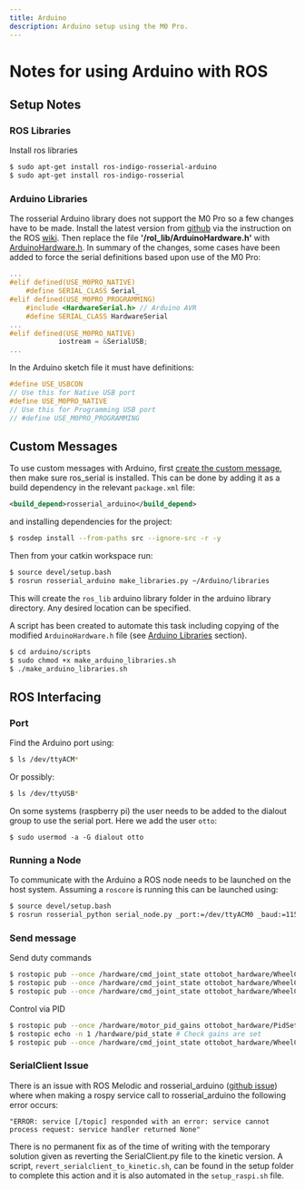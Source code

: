 ```yaml
---
title: Arduino
description: Arduino setup using the M0 Pro.
---
```


# Notes for using Arduino with ROS

## Setup Notes
### ROS Libraries
Install ros libraries
```bash
$ sudo apt-get install ros-indigo-rosserial-arduino
$ sudo apt-get install ros-indigo-rosserial
```
### Arduino Libraries
The rosserial Arduino library does not support the M0 Pro so a few changes have to be made. Install the latest version from [github](https://github.com/ros-drivers/rosserial) via the instruction on the ROS [wiki](http://wiki.ros.org/rosserial_arduino/Tutorials/Arduino%20IDE%20Setup). Then replace the file **'/rol_lib/ArduinoHardware.h'** with [ArduinoHardware.h](https://github.com/willhunt/ottobot/blob/master/arduino/reference/ArduinoHardware.h). In summary of the changes, some cases have been added to force the serial definitions based upon use of the M0 Pro:

```cpp
...
#elif defined(USE_M0PRO_NATIVE)
    #define SERIAL_CLASS Serial_
#elif defined(USE_M0PRO_PROGRAMMING)
    #include <HardwareSerial.h> // Arduino AVR
    #define SERIAL_CLASS HardwareSerial
...
#elif defined(USE_M0PRO_NATIVE)
            iostream = &SerialUSB;
...
```

In the Arduino sketch file it must have definitions:
```cpp
#define USE_USBCON
// Use this for Native USB port
#define USE_M0PRO_NATIVE
// Use this for Programming USB port
// #define USE_M0PRO_PROGRAMMING
```

## Custom Messages
To use custom messages with Arduino, first [create the custom message](http://wiki.ros.org/ROS/Tutorials/CreatingMsgAndSrv), then make sure ros_serial is installed. This can be done by adding it as a build dependency in the relevant `package.xml` file:
```xml
<build_depend>rosserial_arduino</build_depend>
```
and installing dependencies for the project:
```bash
$ rosdep install --from-paths src --ignore-src -r -y
```

Then from your catkin workspace run:
```bash
$ source devel/setup.bash
$ rosrun rosserial_arduino make_libraries.py ~/Arduino/libraries
```
This will create the `ros_lib` arduino library folder in the arduino library directory. Any desired location can be specified.

A script has been created to automate this task including copying of the modified `ArduinoHardware.h` file (see [Arduino Libraries](./arduino.md#arduino-libraries) section).
```bash
$ cd arduino/scripts
$ sudo chmod +x make_arduino_libraries.sh
$ ./make_arduino_libraries.sh
```

## ROS Interfacing
### Port
Find the Arduino port using:
```bash
$ ls /dev/ttyACM*
```
Or possibly:
```bash
$ ls /dev/ttyUSB*
```
On some systems (raspberry pi) the user needs to be added to the dialout group to use the serial port. Here we add the user `otto`:
```
$ sudo usermod -a -G dialout otto
```

### Running a Node
To communicate with the Arduino a ROS node needs to be launched on the host system. Assuming a `roscore` is running this can be launched using:
```bash
$ source devel/setup.bash
$ rosrun rosserial_python serial_node.py _port:=/dev/ttyACM0 _baud:=115200
```

### Send message
Send duty commands
```bash
$ rostopic pub --once /hardware/cmd_joint_state ottobot_hardware/WheelCmd '{mode: 1, duty_left: 100, duty_right: 100}'
$ rostopic pub --once /hardware/cmd_joint_state ottobot_hardware/WheelCmd '{mode: 1, duty_left: -100, duty_right: -100}'
$ rostopic pub --once /hardware/cmd_joint_state ottobot_hardware/WheelCmd '{mode: 1, duty_left: 0, duty_right: 0}'
```

Control via PID
```bash
$ rostopic pub --once /hardware/motor_pid_gains ottobot_hardware/PidSettings '{kp: 10, ki: 0, kd: 0}'  # Set gains
$ rostopic echo -n 1 /hardware/pid_state # Check gains are set
$ rostopic pub --once /hardware/cmd_joint_state ottobot_hardware/WheelCmd '{mode: 0, angular_velocity_left: 5, angular_velocity_right: 0}'
```

### SerialClient Issue
There is an issue with ROS Melodic and rosserial_arduino ([github issue](https://github.com/ros-drivers/rosserial/pull/414)) where when making a rospy service call to rosserial_arduino the following error occurs:

`"ERROR: service [/topic] responded with an error: service cannot process request: service handler returned None"`

There is no permanent fix as of the time of writing with the temporary solution given as reverting the SerialClient.py file to the kinetic version. A script, `revert_serialclient_to_kinetic.sh`, can be found in the setup folder to complete this action and it is also automated in the `setup_raspi.sh` file.